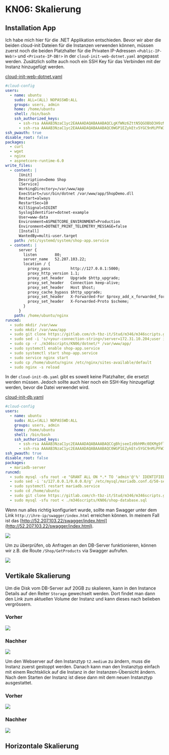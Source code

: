 # KN06: Skalierung

## Installation App

Ich habe mich hier für die .NET Applikation entschieden. Bevor wir aber die beiden cloud-init Dateien für die Instanzen verwenden können, müssen zuerst noch die beiden Platzhalter für die Privaten IP-Adressen `<Public-IP-Web!>` und `<Private-IP-DB!>` in der `cloud-init-web-dotnet.yaml` angepasst werden. Zusätzlich sollte auch noch ein SSH Key für das Verbinden mit der Instanz hinzugefügt werden.

[cloud-init-web-dotnet.yaml](cloud-init/cloud-init-web-dotnet.yaml)

```yaml
#cloud-config
users:
  - name: ubuntu
    sudo: ALL=(ALL) NOPASSWD:ALL
    groups: users, admin
    home: /home/ubuntu
    shell: /bin/bash
    ssh_authorized_keys:
      - ssh-rsa AAAAB3NzaC1yc2EAAAADAQABAAABAQCLgKfWNz6ZttN5QGOBbD3H9zMlLSE7aHZhjaKNTfz+H604Lv5l1De+3rDLXB9/JXm7xJt64FJNUEUhQwOES/7JkHz4gSZKuOsHAWBgzsUxGZHak5wrn7QK1Cq4xdvn0VCS1YtrA7ybyVr7tr0x7XTCi+0bP2Yj/kGQjioukhTAC54EcVVRxSdfTIDV+3T/SyD1G7Hyrstu8HzSokU9YQHzc7Y83w2oa9l+xsQZOAjSiXhYYRGk+uyDHarDE95jaq65hx+kHjTdE6bYQXRvSyoKGJF50ST9mWP26FxD1vCOp1oULU6tF4RFtUcBqETS/BX00uEIl17RxIgGdek0he7T aws-key
      - ssh-rsa AAAAB3NzaC1yc2EAAAADAQABAAABAQC0WGP1EZykEtv5YGC9nMiPFW3U3DmZNzKFO5nEu6uozEHh4jLZzPNHSrfFTuQ2GnRDSt+XbOtTLdcj26+iPNiFoFha42aCIzYjt6V8Z+SQ9pzF4jPPzxwXfDdkEWylgoNnZ+4MG1lNFqa8aO7F62tX0Yj5khjC0Bs7Mb2cHLx1XZaxJV6qSaulDuBbLYe8QUZXkMc7wmob3PM0kflfolR3LE7LResIHWa4j4FL6r5cQmFlDU2BDPpKMFMGUfRSFiUtaWBNXFOWHQBC2+uKmuMPYP4vJC9sBgqMvPN/X2KyemqdMvdKXnCfrzadHuSSJYEzD64Cve5Zl9yVvY4AqyBD aws-key
ssh_pwauth: true
disable_root: false
packages:
  - curl
  - wget
  - nginx
  - aspnetcore-runtime-6.0
write_files:
  - content: |
      [Unit]
      Description=Demo Shop
      [Service]
      WorkingDirectory=/var/www/app
      ExecStart=/usr/bin/dotnet /var/www/app/ShopDemo.dll
      Restart=always
      RestartSec=10
      KillSignal=SIGINT
      SyslogIdentifier=dotnet-example
      User=www-data
      Environment=ASPNETCORE_ENVIRONMENT=Production
      Environment=DOTNET_PRINT_TELEMETRY_MESSAGE=false
      [Install]
      WantedBy=multi-user.target
    path: /etc/systemd/system/shop-app.service
  - content: |
      server {
        listen        80;
        server_name   52.207.103.22;
        location / {
          proxy_pass         http://127.0.0.1:5000;
          proxy_http_version 1.1;
          proxy_set_header   Upgrade $http_upgrade;
          proxy_set_header   Connection keep-alive;
          proxy_set_header   Host $host;
          proxy_cache_bypass $http_upgrade;
          proxy_set_header   X-Forwarded-For $proxy_add_x_forwarded_for;
          proxy_set_header   X-Forwarded-Proto $scheme;
        }
      }
    path: /home/ubuntu/nginx
runcmd:
  - sudo mkdir /var/www
  - sudo mkdir /var/www/app
  - sudo git clone https://gitlab.com/ch-tbz-it/Stud/m346/m346scripts.git
  - sudo sed -i 's/<your-connection-string>/server=172.31.10.204;user id=admin;password=password;database=shop/g' ./m346scripts/KN06/dotnet/appsettings.json
  - sudo cp -r ./m346scripts/KN06/dotnet/* /var/www/app/
  - sudo systemctl enable shop-app.service
  - sudo systemctl start shop-app.service
  - sudo service nginx start
  - sudo cp /home/ubuntu/nginx /etc/nginx/sites-available/default
  - sudo nginx -s reload
```

In der `cloud-init-db.yaml` gibt es soweit keine Platzhalter, die ersetzt werden müssen. Jedoch sollte auch hier noch ein SSH-Key hinzugefügt werden, bevor die Datei verwendet wird.

[cloud-init-db.yaml](cloud-init/cloud-init-db.yaml)

```yaml
#cloud-config
users:
  - name: ubuntu
    sudo: ALL=(ALL) NOPASSWD:ALL
    groups: users, admin
    home: /home/ubuntu
    shell: /bin/bash
    ssh_authorized_keys:
      - ssh-rsa AAAAB3NzaC1yc2EAAAADAQABAAABAQCCgBhjseeIz0bhMRc0EKMg9flJnsk1fKqZ7yK9Pq/T9zlN30JsjHYL9O8vvJBGlGR2Adw2X7w8MmIse6yB9uidP5RK3TJqUcf06gO4S9vUpdNMS1p9g4TIrirU/r317ziMkwICVp73IOoL/+hCfabFCUBR2KntQwgqVblJMtvv2XlrJOYtMuBdiej5SA8eIzTxxBp1Up3D0UX5hLw3qCh/FRwV7o2m/KM4xPmwWwiK1vMqPHSplJc8X2lzmp87GBEPbGHnFoiJahwfdGI54kiBrhgsDLBOFEoNEWPad/e/h/MwNlAoLImibz+KeRWkLtqW1qVJJBJyzapXgFxxIVUn aws-key
      - ssh-rsa AAAAB3NzaC1yc2EAAAADAQABAAABAQC0WGP1EZykEtv5YGC9nMiPFW3U3DmZNzKFO5nEu6uozEHh4jLZzPNHSrfFTuQ2GnRDSt+XbOtTLdcj26+iPNiFoFha42aCIzYjt6V8Z+SQ9pzF4jPPzxwXfDdkEWylgoNnZ+4MG1lNFqa8aO7F62tX0Yj5khjC0Bs7Mb2cHLx1XZaxJV6qSaulDuBbLYe8QUZXkMc7wmob3PM0kflfolR3LE7LResIHWa4j4FL6r5cQmFlDU2BDPpKMFMGUfRSFiUtaWBNXFOWHQBC2+uKmuMPYP4vJC9sBgqMvPN/X2KyemqdMvdKXnCfrzadHuSSJYEzD64Cve5Zl9yVvY4AqyBD aws-key
ssh_pwauth: true
disable_root: false
packages:
  - mariadb-server
runcmd:
  - sudo mysql -sfu root -e "GRANT ALL ON *.* TO 'admin'@'%' IDENTIFIED BY 'password' WITH GRANT OPTION;"
  - sudo sed -i 's/127.0.0.1/0.0.0.0/g' /etc/mysql/mariadb.conf.d/50-server.cnf
  - sudo systemctl restart mariadb.service
  - sudo cd /home/ubuntu
  - sudo git clone https://gitlab.com/ch-tbz-it/Stud/m346/m346scripts.git
  - sudo mysql -sfu root < ./m346scripts/KN06/shop-database.sql
```

Wenn nun alles richtig konfiguriert wurde, sollte man Swagger unter dem Link `http://ihre-ip/swagger/index.html` erreichen können. In meinem Fall ist das [http://52.207.103.22/swagger/index.html](http://52.207.103.22/swagger/index.html).

![](img/screenshot_browser_swagger.png)

Um zu überprüfen, ob Anfragen an den DB-Server funktionieren, können wir z.B. die Route `/Shop/GetProducts` via Swagger aufrufen.

![](img/screenshot_browser_swagger_products.png)

## Vertikale Skalierung

<!-- Skalieren Sie nun ihren Datenbankserver und erweitern Sie die Disk auf 20GB. Dies machen Sie im
laufenden Betrieb.
Skalieren Sie nun auch ihren Webserver und Verwenden Sie die den Instanztyp t2.medium. -->

Um die Disk vom DB-Server auf 20GB zu skalieren, kann in den Instance Details auf den Reiter `Storage` gewechselt werden. Dort findet man dann den Link zum aktuellen Volume der Instanz und kann dieses nach belieben vergrössern.

### Vorher

![](img/screenshot_aws_ec2_db_instance_details_vertical_before.png)

### Nachher

![](img/screenshot_aws_ec2_db_instance_details_vertical_after.png)

Um den Webserver auf den Instanztyp `t2.medium` zu ändern, muss die Instanz zuerst gestoppt werden. Danach kann man den Instanztyp einfach mit einem Rechtsklick auf die Instanz in der Instanzen-Übersicht ändern. Nach dem Starten der Instanz ist diese dann mit dem neuen Instanztyp ausgestattet.

### Vorher

![](img/screenshot_aws_ec2_web_instance_details_vertical_before.png)

### Nachher

![](img/screenshot_aws_ec2_web_instance_details_vertical_after.png)

## Horizontale Skalierung
